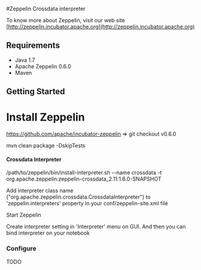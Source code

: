 #Zeppelin Crossdata interpreter

To know more about Zeppelin, visit our web site [http://zeppelin.incubator.apache.org](http://zeppelin.incubator.apache.org)

## Requirements
 * Java 1.7
 * Apache Zeppelin 0.6.0
 * Maven 

## Getting Started

# Install Zeppelin

https://github.com/apache/incubator-zeppelin => git checkout v0.6.0

mvn clean package -DskipTests

#### Crossdata Interpreter

/path/to/zeppelin/bin/install-interpreter.sh --name crossdata -t org.apache.zeppelin:zeppelin-crossdata_2.11:1.6.0-SNAPSHOT

Add interpreter class name ("org.apache.zeppelin.crossdata.CrossdataInterpreter") to 'zeppelin.interpreters' property in your conf/zeppelin-site.xml file

Start Zeppelin

Create interpreter setting in 'Interpreter' menu on GUI. And then you can bind interpreter on your notebook


### Configure

TODO
